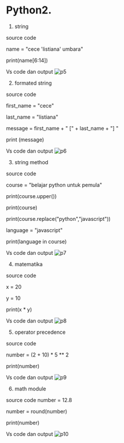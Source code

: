 # Python2.
1. string

source code

name = "cece 'listiana' umbara"

print(name[6:14]) 
 
Vs code dan output
![p5](https://user-images.githubusercontent.com/92987122/140632852-6c4eac65-b0ce-4131-9a64-99c354c97612.png)

2. formated string

source code

first_name = "cece"

last_name = "listiana"

message = first_name + " [" + last_name + "] "

print (message)

Vs code dan output
![p6](https://user-images.githubusercontent.com/92987122/140632856-968ac289-0a4a-4a05-a9ac-7ec402c85d5b.png)

3. string method

source code

course = "belajar python untuk pemula"

print(course.upper())

print(course)

print(course.replace("python","javascript"))

language = "javascript"

print(language in course)

Vs code dan output
![p7](https://user-images.githubusercontent.com/92987122/140632865-c9745fb0-becb-4901-925c-01b3bce64424.png)

4. matematika

source code

x = 20

y = 10

print(x * y)

Vs code dan output
![p8](https://user-images.githubusercontent.com/92987122/140632880-46e80fff-90c5-4014-a6ed-1e292e69e59c.png)

5. operator precedence

source code

number = (2 + 10) * 5 ** 2

print(number)

Vs code dan output
![p9](https://user-images.githubusercontent.com/92987122/140632887-f92a03a8-1bd0-44ac-97ab-f0d9d2eace67.png)

6. math module

source code
number = 12.8

number = round(number)

print(number)

Vs code dan output
![p10](https://user-images.githubusercontent.com/92987122/140632904-746ced5e-69e3-4474-b540-e19458e9ff5a.png)
